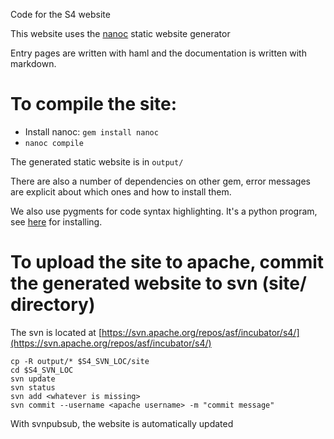 Code for the S4 website

This website uses the [nanoc](http://nanoc.stoneship.org/) static website generator

Entry pages are written with haml and the documentation is written with markdown.


# To compile the site:

* Install nanoc: `gem install nanoc`
* `nanoc compile`

The generated static website is in `output/`


There are also a number of dependencies on other gem, error messages are explicit about which ones and how to install them.

We also use pygments for code syntax highlighting. It's a python program, see [here](http://pygments.org/docs/installation/) for installing.

# To upload the site to apache, commit the generated website to svn (site/ directory)

The svn is located at [https://svn.apache.org/repos/asf/incubator/s4/](https://svn.apache.org/repos/asf/incubator/s4/)

	cp -R output/* $S4_SVN_LOC/site
	cd $S4_SVN_LOC
	svn update
	svn status
	svn add <whatever is missing>
	svn commit --username <apache username> -m "commit message"

With svnpubsub, the website is automatically updated
